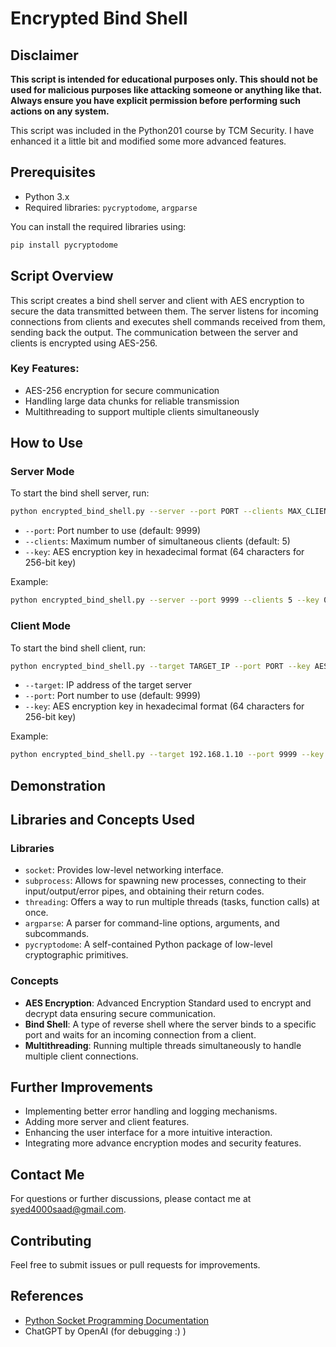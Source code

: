 # Encrypted Bind Shell

## Disclaimer

**This script is intended for educational purposes only. This should not be used for malicious purposes like attacking someone or anything like that. Always ensure you have explicit permission before performing such actions on any system.**

This script was included in the Python201 course by TCM Security. I have enhanced it a little bit and modified some more advanced features.

## Prerequisites

- Python 3.x
- Required libraries: `pycryptodome`, `argparse`

You can install the required libraries using:
```sh
pip install pycryptodome
```

## Script Overview

This script creates a bind shell server and client with AES encryption to secure the data transmitted between them. The server listens for incoming connections from clients and executes shell commands received from them, sending back the output. The communication between the server and clients is encrypted using AES-256.

### Key Features:
- AES-256 encryption for secure communication
- Handling large data chunks for reliable transmission
- Multithreading to support multiple clients simultaneously

## How to Use

### Server Mode

To start the bind shell server, run:
```sh
python encrypted_bind_shell.py --server --port PORT --clients MAX_CLIENTS --key AES_KEY
```

- `--port`: Port number to use (default: 9999)
- `--clients`: Maximum number of simultaneous clients (default: 5)
- `--key`: AES encryption key in hexadecimal format (64 characters for 256-bit key)

Example:
```sh
python encrypted_bind_shell.py --server --port 9999 --clients 5 --key 0123456789abcdef0123456789abcdef0123456789abcdef0123456789abcdef
```

### Client Mode

To start the bind shell client, run:
```sh
python encrypted_bind_shell.py --target TARGET_IP --port PORT --key AES_KEY
```

- `--target`: IP address of the target server
- `--port`: Port number to use (default: 9999)
- `--key`: AES encryption key in hexadecimal format (64 characters for 256-bit key)

Example:
```sh
python encrypted_bind_shell.py --target 192.168.1.10 --port 9999 --key 0123456789abcdef0123456789abcdef0123456789abcdef0123456789abcdef
```

## Demonstration

## Libraries and Concepts Used

### Libraries
- `socket`: Provides low-level networking interface.
- `subprocess`: Allows for spawning new processes, connecting to their input/output/error pipes, and obtaining their return codes.
- `threading`: Offers a way to run multiple threads (tasks, function calls) at once.
- `argparse`: A parser for command-line options, arguments, and subcommands.
- `pycryptodome`: A self-contained Python package of low-level cryptographic primitives.

### Concepts
- **AES Encryption**: Advanced Encryption Standard used to encrypt and decrypt data ensuring secure communication.
- **Bind Shell**: A type of reverse shell where the server binds to a specific port and waits for an incoming connection from a client.
- **Multithreading**: Running multiple threads simultaneously to handle multiple client connections.

## Further Improvements

- Implementing better error handling and logging mechanisms.
- Adding more server and client features.
- Enhancing the user interface for a more intuitive interaction.
- Integrating more advance encryption modes and security features.

## Contact Me

For questions or further discussions, please contact me at [syed4000saad@gmail.com](mailto:syed4000saad@gmail.com).

## Contributing

Feel free to submit issues or pull requests for improvements.

## References
- [Python Socket Programming Documentation](https://docs.python.org/3/library/socket.html)
- ChatGPT by OpenAI (for debugging :) )
